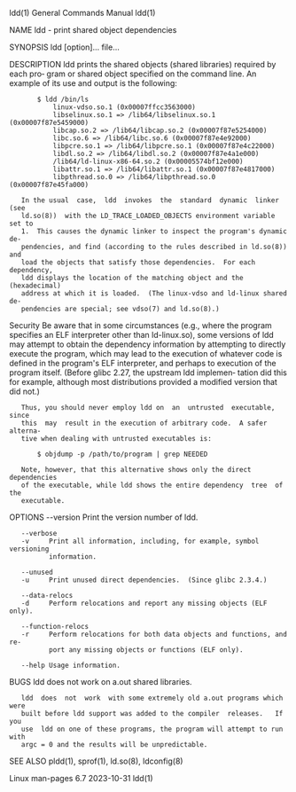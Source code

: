 ldd(1)                      General Commands Manual                     ldd(1)

NAME
       ldd - print shared object dependencies

SYNOPSIS
       ldd [option]... file...

DESCRIPTION
       ldd  prints the shared objects (shared libraries) required by each pro‐
       gram or shared object specified on the command line.  An example of its
       use and output is the following:

           $ ldd /bin/ls
               linux-vdso.so.1 (0x00007ffcc3563000)
               libselinux.so.1 => /lib64/libselinux.so.1 (0x00007f87e5459000)
               libcap.so.2 => /lib64/libcap.so.2 (0x00007f87e5254000)
               libc.so.6 => /lib64/libc.so.6 (0x00007f87e4e92000)
               libpcre.so.1 => /lib64/libpcre.so.1 (0x00007f87e4c22000)
               libdl.so.2 => /lib64/libdl.so.2 (0x00007f87e4a1e000)
               /lib64/ld-linux-x86-64.so.2 (0x00005574bf12e000)
               libattr.so.1 => /lib64/libattr.so.1 (0x00007f87e4817000)
               libpthread.so.0 => /lib64/libpthread.so.0 (0x00007f87e45fa000)

       In the usual  case,  ldd  invokes  the  standard  dynamic  linker  (see
       ld.so(8))  with the LD_TRACE_LOADED_OBJECTS environment variable set to
       1.  This causes the dynamic linker to inspect the program's dynamic de‐
       pendencies, and find (according to the rules described in ld.so(8)) and
       load the objects that satisfy those dependencies.  For each dependency,
       ldd displays the location of the matching object and the  (hexadecimal)
       address at which it is loaded.  (The linux-vdso and ld-linux shared de‐
       pendencies are special; see vdso(7) and ld.so(8).)

   Security
       Be  aware that in some circumstances (e.g., where the program specifies
       an ELF interpreter other than ld-linux.so), some versions  of  ldd  may
       attempt  to obtain the dependency information by attempting to directly
       execute the program, which may lead to the execution of  whatever  code
       is  defined  in the program's ELF interpreter, and perhaps to execution
       of the program itself.  (Before glibc 2.27, the upstream ldd  implemen‐
       tation  did  this  for  example, although most distributions provided a
       modified version that did not.)

       Thus, you should never employ ldd on  an  untrusted  executable,  since
       this  may  result in the execution of arbitrary code.  A safer alterna‐
       tive when dealing with untrusted executables is:

           $ objdump -p /path/to/program | grep NEEDED

       Note, however, that this alternative shows only the direct dependencies
       of the executable, while ldd shows the entire dependency  tree  of  the
       executable.

OPTIONS
       --version
              Print the version number of ldd.

       --verbose
       -v     Print all information, including, for example, symbol versioning
              information.

       --unused
       -u     Print unused direct dependencies.  (Since glibc 2.3.4.)

       --data-relocs
       -d     Perform relocations and report any missing objects (ELF only).

       --function-relocs
       -r     Perform relocations for both data objects and functions, and re‐
              port any missing objects or functions (ELF only).

       --help Usage information.

BUGS
       ldd does not work on a.out shared libraries.

       ldd  does  not  work  with some extremely old a.out programs which were
       built before ldd support was added to the compiler  releases.   If  you
       use  ldd on one of these programs, the program will attempt to run with
       argc = 0 and the results will be unpredictable.

SEE ALSO
       pldd(1), sprof(1), ld.so(8), ldconfig(8)

Linux man-pages 6.7               2023-10-31                            ldd(1)
